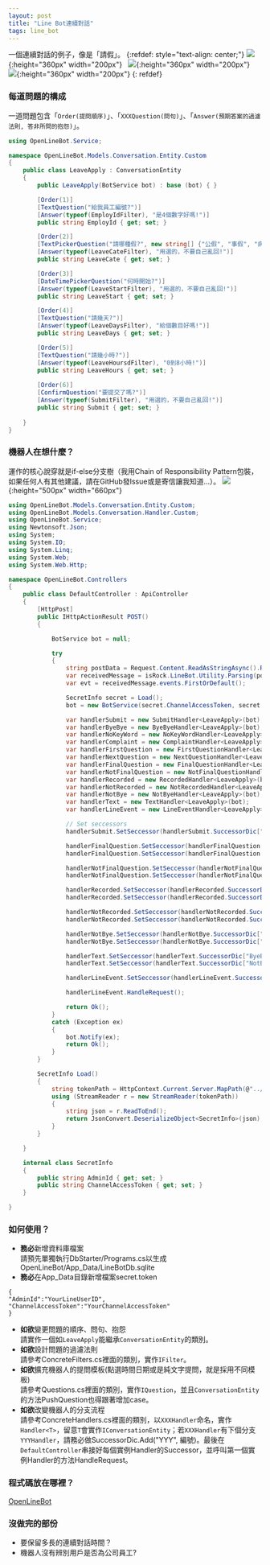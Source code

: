 ```yaml
---
layout: post
title: "Line Bot連續對話"
tags: line_bot
---
```

一個連續對話的例子，像是「請假」。 
{:refdef: style="text-align: center;"} 
![](../../../assets/line/line1.png){:height="360px" width="200px"}&nbsp;&nbsp; 
![](../../../assets/line/line2.png){:height="360px" width="200px"}&nbsp;&nbsp;
![](../../../assets/line/line3.png){:height="360px" width="200px"}
{: refdef}
### 每道問題的構成
一道問題包含「``Order(提問順序)``」、「``XXXQuestion(問句)``」、「``Answer(預期答案的過濾法則, 答非所問的抱怨)``」。
~~~c#
using OpenLineBot.Service;

namespace OpenLineBot.Models.Conversation.Entity.Custom
{
    public class LeaveApply : ConversationEntity
    {
        public LeaveApply(BotService bot) : base (bot) { }

        [Order(1)]
        [TextQuestion("給我員工編號?")]
        [Answer(typeof(EmployIdFilter), "是4個數字好嗎!")]
        public string EmployId { get; set; }

        [Order(2)]
        [TextPickerQuestion("請哪種假?", new string[] {"公假", "事假", "病假"})]
        [Answer(typeof(LeaveCateFilter), "用選的，不要自己亂回!")]
        public string LeaveCate { get; set; }

        [Order(3)]
        [DateTimePickerQuestion("何時開始?")]
        [Answer(typeof(LeaveStartFilter), "用選的，不要自己亂回!")]
        public string LeaveStart { get; set; }

        [Order(4)]
        [TextQuestion("請幾天?")]
        [Answer(typeof(LeaveDaysFilter), "給個數目好嗎!")]
        public string LeaveDays { get; set; }

        [Order(5)]
        [TextQuestion("請幾小時?")]
        [Answer(typeof(LeaveHoursdFilter), "0到8小時!")]
        public string LeaveHours { get; set; }
        
        [Order(6)]
        [ConfirmQuestion("要提交了嗎?")]
        [Answer(typeof(SubmitFilter), "用選的，不要自己亂回!")]
        public string Submit { get; set; }
        
    }
}
~~~

### 機器人在想什麼？
運作的核心說穿就是if-else分支樹（我用Chain of Responsibility Pattern包裝，如果任何人有其他建議，請在GitHub發Issue或是寄信讓我知道...）。
![](../../../assets/line/line4.png){:height="500px" width="660px"}
~~~c#
using OpenLineBot.Models.Conversation.Entity.Custom;
using OpenLineBot.Models.Conversation.Handler.Custom;
using OpenLineBot.Service;
using Newtonsoft.Json;
using System;
using System.IO;
using System.Linq;
using System.Web;
using System.Web.Http;

namespace OpenLineBot.Controllers
{
    public class DefaultController : ApiController
    {
        [HttpPost]
        public IHttpActionResult POST()
        {

            BotService bot = null;

            try
            {
                string postData = Request.Content.ReadAsStringAsync().Result;
                var receivedMessage = isRock.LineBot.Utility.Parsing(postData);
                var evt = receivedMessage.events.FirstOrDefault();

                SecretInfo secret = Load();
                bot = new BotService(secret.ChannelAccessToken, secret.AdminId, evt);

                var handlerSubmit = new SubmitHandler<LeaveApply>(bot);
                var handlerByeBye = new ByeByeHandler<LeaveApply>(bot);
                var handlerNoKeyWord = new NoKeyWordHandler<LeaveApply>(bot);
                var handlerComplaint = new ComplaintHandler<LeaveApply>(bot);
                var handlerFirstQuestion = new FirstQuestionHandler<LeaveApply>(bot);
                var handlerNextQuestion = new NextQuestionHandler<LeaveApply>(bot);
                var handlerFinalQuestion = new FinalQuestionHandler<LeaveApply>(bot);
                var handlerNotFinalQuestion = new NotFinalQuestionHandler<LeaveApply>(bot);
                var handlerRecorded = new RecordedHandler<LeaveApply>(bot);
                var handlerNotRecorded = new NotRecordedHandler<LeaveApply>(bot);
                var handlerNotBye = new NotByeHandler<LeaveApply>(bot);
                var handlerText = new TextHandler<LeaveApply>(bot);
                var handlerLineEvent = new LineEventHandler<LeaveApply>(bot);

                // Set seccessors
                handlerSubmit.SetSeccessor(handlerSubmit.SuccessorDic["ByeBye"], handlerByeBye);

                handlerFinalQuestion.SetSeccessor(handlerFinalQuestion.SuccessorDic["Submit"], handlerSubmit);
                handlerFinalQuestion.SetSeccessor(handlerFinalQuestion.SuccessorDic["ByeBye"], handlerByeBye);

                handlerNotFinalQuestion.SetSeccessor(handlerNotFinalQuestion.SuccessorDic["NextQuestion"], handlerNextQuestion);
                handlerNotFinalQuestion.SetSeccessor(handlerNotFinalQuestion.SuccessorDic["Complaint"], handlerComplaint);

                handlerRecorded.SetSeccessor(handlerRecorded.SuccessorDic["FinalQuestion"], handlerFinalQuestion);
                handlerRecorded.SetSeccessor(handlerRecorded.SuccessorDic["NotFinalQuestion"], handlerNotFinalQuestion);

                handlerNotRecorded.SetSeccessor(handlerNotRecorded.SuccessorDic["FirstQuestion"], handlerFirstQuestion);
                handlerNotRecorded.SetSeccessor(handlerNotRecorded.SuccessorDic["NoKeyWord"], handlerNoKeyWord);

                handlerNotBye.SetSeccessor(handlerNotBye.SuccessorDic["Recorded"], handlerRecorded);
                handlerNotBye.SetSeccessor(handlerNotBye.SuccessorDic["NotRecorded"], handlerNotRecorded);

                handlerText.SetSeccessor(handlerText.SuccessorDic["ByeBye"], handlerByeBye);
                handlerText.SetSeccessor(handlerText.SuccessorDic["NotBye"], handlerNotBye);

                handlerLineEvent.SetSeccessor(handlerLineEvent.SuccessorDic["Text"], handlerText);

                handlerLineEvent.HandleRequest();

                return Ok();
            }
            catch (Exception ex)
            {
                bot.Notify(ex);
                return Ok();
            }
        }

        SecretInfo Load()
        {
            string tokenPath = HttpContext.Current.Server.MapPath(@"../App_Data/secret.token");
            using (StreamReader r = new StreamReader(tokenPath))
            {
                string json = r.ReadToEnd();
                return JsonConvert.DeserializeObject<SecretInfo>(json);
            }
        }

    }

    internal class SecretInfo
    {
        public string AdminId { get; set; }
        public string ChannelAccessToken { get; set; }
    }

}
~~~

### 如何使用？
* **務必**新增資料庫檔案  
請預先單獨執行DbStarter/Programs.cs以生成OpenLineBot/App_Data/LineBotDb.sqlite
* **務必**在App_Data目錄新增檔案secret.token  
```
{
"AdminId":"YourLineUserID",
"ChannelAccessToken":"YourChannelAccessToken"
}
```

* **如欲**變更問題的順序、問句、抱怨  
請實作一個如``LeaveApply``能繼承``ConversationEntity``的類別。
* **如欲**設計問題的過濾法則  
請參考ConcreteFilters.cs裡面的類別，實作``IFilter``。
* **如欲**擴充機器人的提問模板(點選時間日期或是純文字提問，就是採用不同模板)  
請參考Questions.cs裡面的類別，實作``IQuestion``，並且``ConversationEntity``的方法PushQuestion也得跟著增加case。
* **如欲**改變機器人的分支流程  
請參考ConcreteHandlers.cs裡面的類別，以``XXXHandler``命名，實作``Handler<T>``，留意``T``會實作``IConversationEntity``；若``XXXHandler``有下個分支``YYYHandler``，請務必做SuccessorDic.Add("YYY", 編號)。最後在``DefaultController``串接好每個實例Handler的Successor，並呼叫第一個實例Handler的方法HandleRequest。

### 程式碼放在哪裡？
[OpenLineBot](https://github.com/codegleaner/OpenLineBot)

### 沒做完的部份
* 要保留多長的連續對話時間？
* 機器人沒有辨別用戶是否為公司員工?
